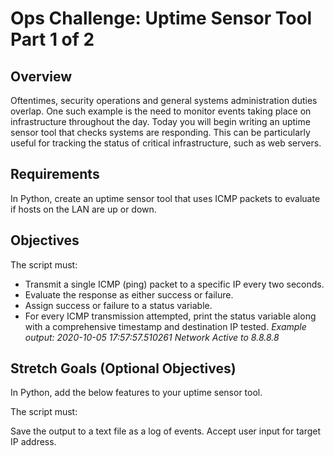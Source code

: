# Ops Challenge: Uptime Sensor Tool Part 1 of 2

## Overview

Oftentimes, security operations and general systems administration duties overlap. One such example is the need to monitor events taking place on infrastructure throughout the day. Today you will begin writing an uptime sensor tool that checks systems are responding. This can be particularly useful for tracking the status of critical infrastructure, such as web servers.





## Requirements

In Python, create an uptime sensor tool that uses ICMP packets to evaluate if hosts on the LAN are up or down.

[]()

## Objectives

The script must:

* Transmit a single ICMP (ping) packet to a specific IP every two seconds.
* Evaluate the response as either success or failure.
* Assign success or failure to a status variable.
* For every ICMP transmission attempted, print the status variable along with a comprehensive timestamp and destination IP tested.
*Example output: 2020-10-05 17:57:57.510261 Network Active to 8.8.8.8*





## Stretch Goals (Optional Objectives)

In Python, add the below features to your uptime sensor tool.

The script must:

Save the output to a text file as a log of events.
Accept user input for target IP address.
